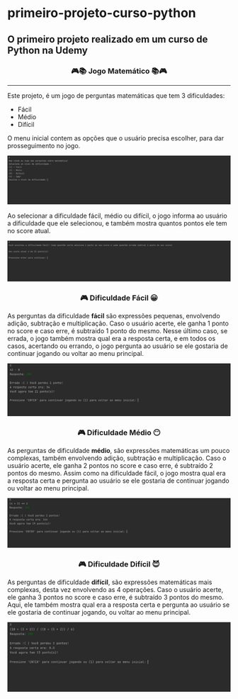 # primeiro-projeto-curso-python
## O primeiro projeto realizado em um curso de Python na Udemy
<div align="center">
    <h3>🎮📚 Jogo Matemático 📚🎮</h3>
</div>

<hr/>

Este projeto, é um jogo de perguntas matemáticas que tem 3 dificuldades:
- Fácil
- Médio
- Difícil

O menu inicial contem as opções que o usuário precisa escolher, para dar prosseguimento no jogo.

![print da tela do programa](https://github.com/firminoneto11/primeiro-projeto-curso-python/blob/main/assets/ss_one.JPG)

Ao selecionar a dificuldade fácil, médio ou difícil, o jogo informa ao usuário a dificuldade que ele selecionou, e também mostra quantos pontos ele tem no score atual.

![print da tela do programa](https://github.com/firminoneto11/primeiro-projeto-curso-python/blob/main/assets/ss_two.JPG)

<div align="center">
    <h3>🎮 Dificuldade Fácil 😀</h3>
</div>

As perguntas da dificuldade **fácil** são expressões pequenas, envolvendo adição, subtração e multiplicação. Caso o usuário acerte, ele ganha 1 ponto no score e caso erre, é subtraido 1 ponto do mesmo. Nesse último caso, se errada, o jogo também mostra qual era a resposta certa, e em todos os casos, acertando ou errando, o jogo pergunta ao usuário se ele gostaria de continuar jogando ou voltar ao menu principal.

![print da tela do programa](https://github.com/firminoneto11/primeiro-projeto-curso-python/blob/main/assets/ss_three.JPG)

<div align="center">
    <h3>🎮 Dificuldade Médio 😶</h3>
</div>

As perguntas de dificuldade **médio**, são expressões matemáticas um pouco complexas, também envolvendo adição, subtração e multiplicação. Caso o usuário acerte, ele ganha 2 pontos no score e caso erre, é subtraído 2 pontos do mesmo. Assim como na dificuldade fácil, o jogo mostra qual era a resposta certa e pergunta ao usuário se ele gostaria de continuar jogando ou voltar ao menu principal.

![print da tela do programa](https://github.com/firminoneto11/primeiro-projeto-curso-python/blob/main/assets/ss_four.JPG)

<div align="center">
    <h3>🎮 Dificuldade Difícil 😈</h3>
</div>


As perguntas de dificuldade **difícil**, são expressões matemáticas mais complexas, desta vez envolvendo as 4 operações. Caso o usuário acerte, ele ganha 3 pontos no score e caso erre, é subtraído 3 pontos do mesmo. Aqui, ele também mostra qual era a resposta certa e pergunta ao usuário se ele gostaria de continuar jogando, ou voltar ao menu principal. 

![print da tela do programa](https://github.com/firminoneto11/primeiro-projeto-curso-python/blob/main/assets/ss_five.JPG)
